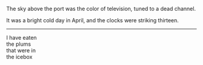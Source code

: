 
The sky above the port was the color of television, tuned to a dead channel.

It was a bright cold day in April, and the clocks were striking thirteen.

---

I have eaten\
the plums\
that were in\
the icebox
